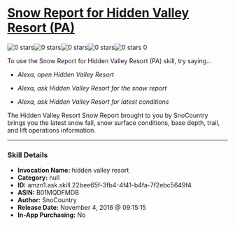 # [Snow Report for Hidden Valley Resort (PA)](http://alexa.amazon.com/#skills/amzn1.ask.skill.22bee65f-3fb4-4f41-b4fa-7f2ebc5649f4)
![0 stars](../../images/ic_star_border_black_18dp_1x.png)![0 stars](../../images/ic_star_border_black_18dp_1x.png)![0 stars](../../images/ic_star_border_black_18dp_1x.png)![0 stars](../../images/ic_star_border_black_18dp_1x.png)![0 stars](../../images/ic_star_border_black_18dp_1x.png) 0

To use the Snow Report for Hidden Valley Resort (PA) skill, try saying...

* *Alexa, open Hidden Valley Resort*

* *Alexa, ask Hidden Valley Resort for the snow report*

* *Alexa, ask Hidden Valley Resort for latest conditions*

The Hidden Valley Resort Snow Report brought to you by SnoCountry brings you the latest snow fall, snow surface conditions,  base depth, trail, and lift operations information.

***

### Skill Details

* **Invocation Name:** hidden valley resort
* **Category:** null
* **ID:** amzn1.ask.skill.22bee65f-3fb4-4f41-b4fa-7f2ebc5649f4
* **ASIN:** B01MQDFMDB
* **Author:** SnoCountry
* **Release Date:** November 4, 2016 @ 09:15:15
* **In-App Purchasing:** No
